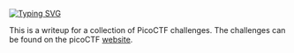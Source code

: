 [![Typing SVG](https://readme-typing-svg.herokuapp.com?font=Fira+Code&size=30&duration=3000&pause=750&color=41F72E&width=435&lines=picoCTF+Write+ups+%3C3)](https://git.io/typing-svg)

This is a writeup for a collection of PicoCTF challenges. The challenges can be found on the picoCTF [website](https://picoctf.com/). 
